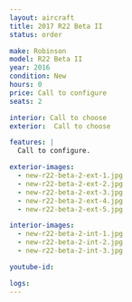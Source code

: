 ```yaml
---
layout: aircraft
title: 2017 R22 Beta II
status: order

make: Robinson
model: R22 Beta II
year: 2016
condition: New
hours: 0
price: Call to configure
seats: 2

interior: Call to choose
exterior:  Call to choose

features: |
  Call to configure.

exterior-images:
  - new-r22-beta-2-ext-1.jpg
  - new-r22-beta-2-ext-2.jpg
  - new-r22-beta-2-ext-3.jpg
  - new-r22-beta-2-ext-4.jpg
  - new-r22-beta-2-ext-5.jpg

interior-images:
  - new-r22-beta-2-int-1.jpg
  - new-r22-beta-2-int-2.jpg
  - new-r22-beta-2-int-3.jpg

youtube-id:

logs:
---
```

